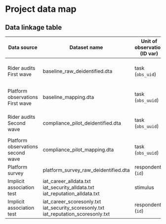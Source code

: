 # Project data map

## Data linkage table

| Data source | Dataset name | Unit of observation (ID var) | Parent unit (parent ID) |
|-------------|--------------|------------------------------|-------------------------|
| Rider audits <br> First wave | baseline_raw_deidentified.dta | task (`obs_uid`) | rider (`user_uuid`) <br> ride (`session_id`) |
| Platform observations <br> First wave | baseline_mapping.dta | task (`obs_uuid`) | station `station_bin` <br> time (`time_bin`) |
| Rider audits <br> Second wave | compliance_pilot_deidentified.dta | task (`obs_uuid`) | rider (`user_uuid`) <br> ride (`session_id`) |
| Platform observations <br> second wave | compliance_pilot_mapping.dta |   task (`obs_uuid`) | station `station_bin` <br> time (`time_bin`) |
| Platform survey | platform_survey_raw_deidentified.dta | respondent (`id`) | |
| Implicit association test | iat_career_alldata.txt <br> iat_security_alldata.txt <br> iat_reputation_alldata.txt | stimulus | respondent (`id`) <br> block | 
| Implicit association test | iat_career_scoresonly.txt <br> iat_security_scoresonly.txt <br> iat_reputation_scoresonly.txt | respondent (`id`) | |
